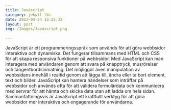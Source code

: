 ```yaml
---
title: Javascript
category: jekyll lbs
date: 2023-04-24 15:25:32   
layout: post
img: /Images/Javascript.png

---
```




JavaScript är ett programmeringsspråk som används för att göra webbsidor interaktiva och dynamiska. Det fungerar tillsammans med HTML och CSS för att skapa responsiva funktioner på webbsidor. Med JavaScript kan man interagera med användaren genom att svara på knapptryck, musrörelser och tangentbordsinmatning. Det möjliggör även manipulation av webbsidans innehåll i realtid genom att lägga till, ändra eller ta bort element, text och bilder. JavaScript kan hantera händelser som inträffar på webbsidor och används ofta för att validera formulärdata och kommunicera med servrar för att hämta och skicka data utan att ladda om hela sidan. Sammanfattningsvis är JavaScript ett kraftfullt verktyg för att göra webbsidor mer interaktiva och engagerande för användarna.